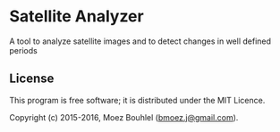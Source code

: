 # Satellite Analyzer

A tool to analyze satellite images and to detect changes in well defined periods 

## License

This program is free software; it is distributed under the MIT Licence.

Copyright (c) 2015-2016, Moez Bouhlel (bmoez.j@gmail.com).
